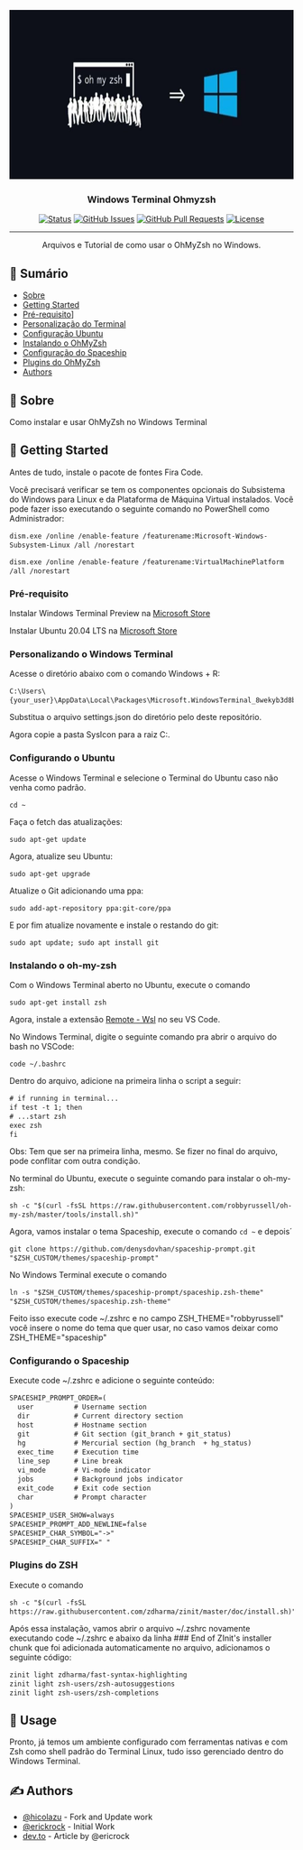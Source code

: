 <p align="center">
  <a href="" rel="noopener">
 <img width=600px height=300px src="./projectImage.jpg" alt="Project logo"></a>
</p>

<h3 align="center">Windows Terminal Ohmyzsh</h3>

<div align="center">

[![Status](https://img.shields.io/badge/status-active-success.svg)]()
[![GitHub Issues](https://img.shields.io/github/issues/kylelobo/The-Documentation-Compendium.svg)](https://github.com/kylelobo/The-Documentation-Compendium/issues)
[![GitHub Pull Requests](https://img.shields.io/github/issues-pr/kylelobo/The-Documentation-Compendium.svg)](https://github.com/kylelobo/The-Documentation-Compendium/pulls)
[![License](https://img.shields.io/badge/license-MIT-blue.svg)](/LICENSE)

</div>

---

<p align="center"> Arquivos e Tutorial de como usar o OhMyZsh no Windows.
    <br> 
</p>

## 📝 Sumário

- [Sobre](#about)
- [Getting Started](#getting_started)
- [Pré-requisito](#pre_requisitos)]
- [Personalização do Terminal](#personalizacao)
- [Configuração Ubuntu](#configUbuntu)
- [Instalando o OhMyZsh](#installZsh)
- [Configuração do Spaceship](#configSpace)
- [Plugins do OhMyZsh](#plugins)
- [Authors](#authors)

## 🧐 Sobre <a name = "about"></a>

Como instalar e usar OhMyZsh no Windows Terminal

## 🏁 Getting Started <a name = "getting_started"></a>

Antes de tudo, instale o pacote de fontes Fira Code.

Você precisará verificar se tem os componentes opcionais do Subsistema do Windows para Linux e da Plataforma de Máquina Virtual instalados. Você pode fazer isso executando o seguinte comando no PowerShell como Administrador:

````
dism.exe /online /enable-feature /featurename:Microsoft-Windows-Subsystem-Linux /all /norestart
````
````
dism.exe /online /enable-feature /featurename:VirtualMachinePlatform /all /norestart
````

### Pré-requisito <a name = "pre_requisitos"></a>

Instalar Windows Terminal Preview na [Microsoft Store](https://www.microsoft.com/pt-br/p/windows-terminal-preview/9n0dx20hk701?activetab=pivot:overviewtab)

Instalar Ubuntu 20.04 LTS na [Microsoft Store](https://www.microsoft.com/pt-br/p/ubuntu/9nblggh4msv6?activetab=pivot:overviewtab)


### Personalizando o Windows Terminal <a name = "personalizacao"></a>

Acesse o diretório abaixo com o comando Windows + R: 

````
C:\Users\{your_user}\AppData\Local\Packages\Microsoft.WindowsTerminal_8wekyb3d8bbwe\LocalState
````

Substitua o arquivo settings.json do diretório pelo deste repositório.

Agora copie a pasta SysIcon para a raiz C:.

### Configurando o Ubuntu <a name="configUbuntu"></a>

Acesse o Windows Terminal e selecione o Terminal do Ubuntu caso não venha como padrão.

````
cd ~
````

Faça o fetch das atualizações: 

````
sudo apt-get update
````

Agora, atualize seu Ubuntu:
````
sudo apt-get upgrade
````

Atualize o Git adicionando uma ppa: 
````
sudo add-apt-repository ppa:git-core/ppa
````

E por fim atualize novamente e instale o restando do git:
````
sudo apt update; sudo apt install git
````

### Instalando o oh-my-zsh <a name="installZsh"></a>

Com o Windows Terminal aberto no Ubuntu, execute o comando
````
sudo apt-get install zsh
````

Agora, instale a extensão [Remote - Wsl](https://marketplace.visualstudio.com/items?itemName=ms-vscode-remote.remote-wsl) no seu VS Code.

No Windows Terminal, digite o seguinte comando pra abrir o arquivo do bash no VSCode:
````
code ~/.bashrc
````

Dentro do arquivo, adicione na primeira linha o script a seguir:
````
# if running in terminal...
if test -t 1; then
# ...start zsh
exec zsh
fi
````
Obs: Tem que ser na primeira linha, mesmo. Se fizer no final do arquivo, pode conflitar com outra condição.

No terminal do Ubuntu, execute o seguinte comando para instalar o oh-my-zsh:
````
sh -c "$(curl -fsSL https://raw.githubusercontent.com/robbyrussell/oh-my-zsh/master/tools/install.sh)"
````

Agora, vamos instalar o tema Spaceship, execute o comando ````cd ~```` e depois´
````
git clone https://github.com/denysdovhan/spaceship-prompt.git "$ZSH_CUSTOM/themes/spaceship-prompt"
````

No Windows Terminal execute o comando
````
ln -s "$ZSH_CUSTOM/themes/spaceship-prompt/spaceship.zsh-theme" "$ZSH_CUSTOM/themes/spaceship.zsh-theme"
````
Feito isso execute code ~/.zshrc e no campo ZSH_THEME="robbyrussell" você insere o nome do tema que quer usar, no caso vamos deixar como ZSH_THEME="spaceship"

### Configurando o Spaceship <a bane="configSpace"></a>

Execute code ~/.zshrc e adicione o seguinte conteúdo:
````
SPACESHIP_PROMPT_ORDER=(
  user          # Username section
  dir           # Current directory section
  host          # Hostname section
  git           # Git section (git_branch + git_status)
  hg            # Mercurial section (hg_branch  + hg_status)
  exec_time     # Execution time
  line_sep      # Line break
  vi_mode       # Vi-mode indicator
  jobs          # Background jobs indicator
  exit_code     # Exit code section
  char          # Prompt character
)
SPACESHIP_USER_SHOW=always
SPACESHIP_PROMPT_ADD_NEWLINE=false
SPACESHIP_CHAR_SYMBOL="->"
SPACESHIP_CHAR_SUFFIX=" "
````

### Plugins do ZSH <a name="plugins"></a>

Execute o comando
````
sh -c "$(curl -fsSL https://raw.githubusercontent.com/zdharma/zinit/master/doc/install.sh)"
`````

Após essa instalação, vamos abrir o arquivo ~/.zshrc novamente executando code ~/.zshrc e abaixo da linha ### End of ZInit's installer chunk que foi adicionada automaticamente no arquivo, adicionamos o seguinte código:
````
zinit light zdharma/fast-syntax-highlighting
zinit light zsh-users/zsh-autosuggestions
zinit light zsh-users/zsh-completions
`````

## 🎈 Usage <a name="usage"></a>

Pronto, já temos um ambiente configurado com ferramentas nativas e com Zsh como shell padrão do Terminal Linux, tudo isso gerenciado dentro do Windows Terminal.

## ✍️ Authors <a name = "authors"></a>

- [@hicolazu](https://github.com/hicolazu) - Fork and Update work
- [@erickrock](https://github.com/ErickRock) - Initial Work 
- [dev.to](https://dev.to/erickrock80/pt-br-instalando-oh-my-zsh-no-windows-terminal-3a8l) - Article by @ericrock